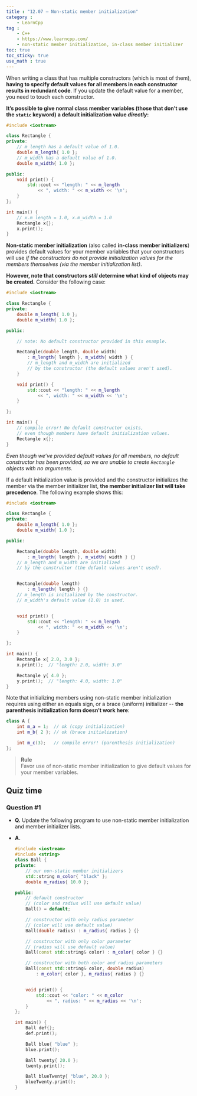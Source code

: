 ```yaml
---
title : "12.07 — Non-static member initialization"
category :
    - LearnCpp
tag : 
    - C++
    - https://www.learncpp.com/
    - non-static member initialization, in-class member initializer
toc: true  
toc_sticky: true 
use_math : true
---
```



When writing a class that has multiple constructors (which is most of them), **having to specify default values for all members in each constructor results in redundant code**. If you update the default value for a member, you need to touch each constructor.

**It’s possible to give normal class member variables (those that don’t use the `static` keyword) a default initialization value *directly*:**

```c++
#include <iostream>

class Rectangle {
private:
    // m_length has a default value of 1.0.
    double m_length{ 1.0 };
    // m_width has a default value of 1.0.
    double m_width{ 1.0 };

public:
    void print() {
        std::cout << "length: " << m_length
            << ", width: " << m_width << '\n';
    }
};

int main() {
    // x.m_length = 1.0, x.m_width = 1.0
    Rectangle x{};
    x.print();
}
```

**Non-static member initialization** (also called **in-class member initializers**) provides default values for your member variables that your constructors will use *if the constructors do not provide initialization values for the members themselves (via the member initialization list)*.

**However, note that constructors *still* determine what kind of objects may be created.** Consider the following case:

```c++
#include <iostream>

class Rectangle {
private:
    double m_length{ 1.0 };
    double m_width{ 1.0 };

public:

    // note: No default constructor provided in this example.

    Rectangle(double length, double width)
        : m_length{ length }, m_width{ width } {
        // m_length and m_width are initialized
        // by the constructor (the default values aren't used).
    }

    void print() {
        std::cout << "length: " << m_length
            << ", width: " << m_width << '\n';
    }

};

int main() {
    // compile error! No default constructor exists,
    // even though members have default initialization values.
    Rectangle x{};
}
```

*Even though we’ve provided default values for all members, no default constructor has been provided, so we are unable to create `Rectangle` objects with no arguments.*

If a default initialization value is provided and the constructor initializes the member via the member initializer list, **the member initializer list will take precedence**. The following example shows this:

```c++
#include <iostream>

class Rectangle {
private:
    double m_length{ 1.0 };
    double m_width{ 1.0 };

public:

    Rectangle(double length, double width)
        : m_length{ length }, m_width{ width } {}
    // m_length and m_width are initialized
    // by the constructor (the default values aren't used).


    Rectangle(double length)
        : m_length{ length } {}
    // m_length is initialized by the constructor.
    // m_width's default value (1.0) is used.


    void print() {
        std::cout << "length: " << m_length
            << ", width: " << m_width << '\n';
    }

};

int main() {
    Rectangle x{ 2.0, 3.0 };
    x.print();  // "length: 2.0, width: 3.0"

    Rectangle y{ 4.0 };
    y.print();  // "length: 4.0, width: 1.0"
}
```

Note that initializing members using non-static member initialization requires using either an equals sign, or a brace (uniform) initializer -- **the parenthesis initialization form doesn’t work here**:

```c++
class A {
    int m_a = 1;  // ok (copy initialization)
    int m_b{ 2 }; // ok (brace initialization)

    int m_c(3);   // compile error! (parenthesis initialization)
};
```

>**Rule**  
Favor use of non-static member initialization to give default values for your member variables.


## Quiz time


### Question #1

- **Q.** Update the following program to use non-static member initialization and member initializer lists.


- **A.**

    ```c++
    #include <iostream>
    #include <string>
    class Ball {
    private:
        // our non-static member initializers
        std::string m_color{ "black" };
        double m_radius{ 10.0 };

    public:
        // default constructor 
        // (color and radius will use default value)
        Ball() = default;

        // constructor with only radius parameter
        // (color will use default value)
        Ball(double radius) : m_radius{ radius } {}

        // constructor with only color parameter 
        // (radius will use default value)
        Ball(const std::string& color) : m_color{ color } {}

        // constructor with both color and radius parameters
        Ball(const std::string& color, double radius)
            : m_color{ color }, m_radius{ radius } {}


        void print() {
            std::cout << "color: " << m_color
                << ", radius: " << m_radius << '\n';
        }
    };

    int main() {
        Ball def{};
        def.print();

        Ball blue{ "blue" };
        blue.print();

        Ball twenty{ 20.0 };
        twenty.print();

        Ball blueTwenty{ "blue", 20.0 };
        blueTwenty.print();
    }
    ```